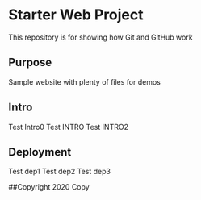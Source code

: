 # Starter Web Project

This repository is for showing how Git and GitHub work

## Purpose

Sample website with plenty of files for demos

## Intro
Test Intro0
Test INTRO
Test INTRO2
## Deployment
Test dep1
Test dep2
Test dep3


##Copyright
2020 Copy